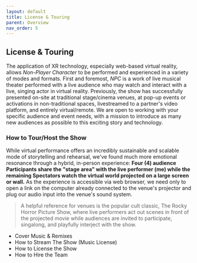 ```yaml
---
layout: default
title: License & Touring
parent: Overview
nav_order: 5
---
```


## License & Touring
The application of XR technology, especially web-based virtual reality, allows *Non-Player Character* to be performed and experienced in a variety of modes and formats. First and foremost, *NPC* is a work of live musical theater performed with a live audience who may watch and interact with a live, singing actor in virtual reality. Previously, the show has successfully presented on-site at traditional stage/cinema venues, at pop-up events or activations in non-traditional spaces, livestreamed to a partner's video platform, and entirely virtual/remote. We are open to working with your specific audience and event needs, with a mission to introduce as many new audiences as possible to this exciting story and technology.

### How to Tour/Host the Show
While virtual performance offers an incredibly sustainable and scalable mode of storytelling and rehearsal, we've found much more emotional resonance through a hybrid, in-person experience: **Four (4) audience Participants share the "stage area" with the live performer (me) while the remaining Spectators watch the virtual world projected on a large screen or wall.** As the experience is accessible via web browser, we need only to open a link on the computer already connected to the venue's projector and plug our audio input into the venue's sound system. 

> A helpful reference for venues is the popular cult classic, The Rocky Horror Picture Show, where live performers act out scenes in front of the projected movie while audiences are invited to participate, singalong, and playfully interject with the show.

- Cover Music & Remixes 
- How to Stream The Show (Music License)
- How to License the Show
- How to Hire the Team
